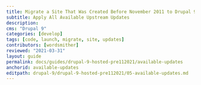 ```yaml
---
title: Migrate a Site That Was Created Before November 2011 to Drupal 9
subtitle: Apply All Available Upstream Updates
description: 
cms: "Drupal 9"
categories: [develop]
tags: [code, launch, migrate, site, updates]
contributors: [wordsmither]
reviewed: "2021-03-31"
layout: guide
permalink: docs/guides/drupal-9-hosted-pre112021/available-updates
anchorid: available-updates
editpath: drupal-9/drupal-9-hosted-pre112021/05-available-updates.md
---
```


<Partial file="drupal-apply-upstream-updates.md" />
